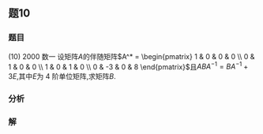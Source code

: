 ## 题10
### 题目
(10) 2000 数一 
设矩阵$A$的伴随矩阵$A^* = \begin{pmatrix} 1 & 0 & 0 & 0 \\ 0 & 1 & 0 & 0 \\ 1 & 0 & 1 & 0 \\ 0 & -3 & 0 & 8 \end{pmatrix}$且$ABA^{-1} = BA^{-1} + 3E$,其中$E$为 4 阶单位矩阵,求矩阵$B$.
### 分析

### 解